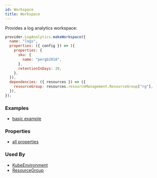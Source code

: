 ```yaml
---
id: Workspace
title: Workspace
---
```


Provides a log analytics workspace:

```js
provider.LogAnalytics.makeWorkspace({
  name: "logs",
  properties: ({ config }) => ({
    properties: {
      sku: {
        name: "pergb2018",
      },
      retentionInDays: 30,
    },
  }),
  dependencies: ({ resources }) => ({
    resourceGroup: resources.resourceManagement.ResourceGroup["rg"],
  }),
});
```

### Examples

- [basic example](https://github.com/grucloud/grucloud/blob/main/examples/azure/container-apps/plantuml/resources.js)

### Properties

- [all properties](https://docs.microsoft.com/en-us/rest/api/loganalytics/workspaces/create-or-update)

### Used By

- [KubeEnvironment](../AppService/KubeEnvironment.md)
- [ResourceGroup](../resourceManagement/ResourceGroup.md)
